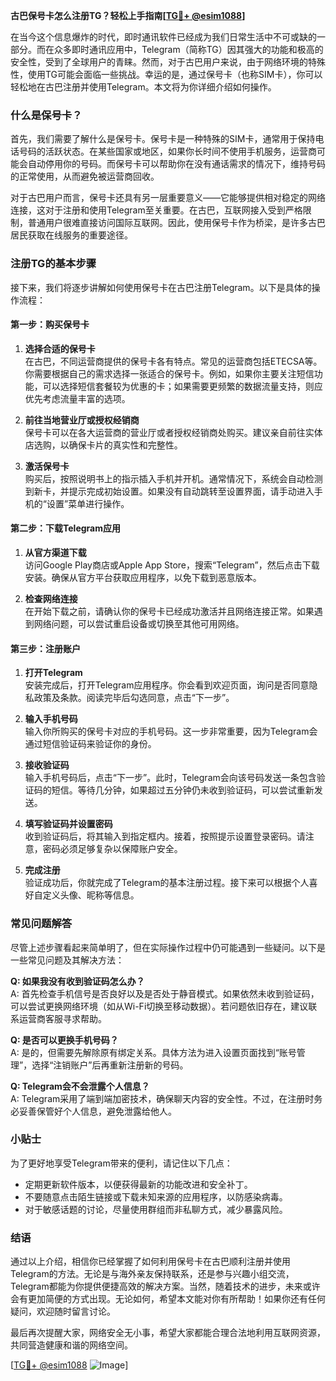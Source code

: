 **古巴保号卡怎么注册TG？轻松上手指南[[TG💪+ @esim1088](https://t.me/s/esim1088)]**

在当今这个信息爆炸的时代，即时通讯软件已经成为我们日常生活中不可或缺的一部分。而在众多即时通讯应用中，Telegram（简称TG）因其强大的功能和极高的安全性，受到了全球用户的青睐。然而，对于古巴用户来说，由于网络环境的特殊性，使用TG可能会面临一些挑战。幸运的是，通过保号卡（也称SIM卡），你可以轻松地在古巴注册并使用Telegram。本文将为你详细介绍如何操作。

### 什么是保号卡？

首先，我们需要了解什么是保号卡。保号卡是一种特殊的SIM卡，通常用于保持电话号码的活跃状态。在某些国家或地区，如果你长时间不使用手机服务，运营商可能会自动停用你的号码。而保号卡可以帮助你在没有通话需求的情况下，维持号码的正常使用，从而避免被运营商回收。

对于古巴用户而言，保号卡还具有另一层重要意义——它能够提供相对稳定的网络连接，这对于注册和使用Telegram至关重要。在古巴，互联网接入受到严格限制，普通用户很难直接访问国际互联网。因此，使用保号卡作为桥梁，是许多古巴居民获取在线服务的重要途径。

### 注册TG的基本步骤

接下来，我们将逐步讲解如何使用保号卡在古巴注册Telegram。以下是具体的操作流程：

#### 第一步：购买保号卡

1. **选择合适的保号卡**  
   在古巴，不同运营商提供的保号卡各有特点。常见的运营商包括ETECSA等。你需要根据自己的需求选择一张适合的保号卡。例如，如果你主要关注短信功能，可以选择短信套餐较为优惠的卡；如果需要更频繁的数据流量支持，则应优先考虑流量丰富的选项。

2. **前往当地营业厅或授权经销商**  
   保号卡可以在各大运营商的营业厅或者授权经销商处购买。建议亲自前往实体店选购，以确保卡片的真实性和完整性。

3. **激活保号卡**  
   购买后，按照说明书上的指示插入手机并开机。通常情况下，系统会自动检测到新卡，并提示完成初始设置。如果没有自动跳转至设置界面，请手动进入手机的“设置”菜单进行操作。

#### 第二步：下载Telegram应用

1. **从官方渠道下载**  
   访问Google Play商店或Apple App Store，搜索“Telegram”，然后点击下载安装。确保从官方平台获取应用程序，以免下载到恶意版本。

2. **检查网络连接**  
   在开始下载之前，请确认你的保号卡已经成功激活并且网络连接正常。如果遇到网络问题，可以尝试重启设备或切换至其他可用网络。

#### 第三步：注册账户

1. **打开Telegram**  
   安装完成后，打开Telegram应用程序。你会看到欢迎页面，询问是否同意隐私政策及条款。阅读完毕后勾选同意，点击“下一步”。

2. **输入手机号码**  
   输入你所购买的保号卡对应的手机号码。这一步非常重要，因为Telegram会通过短信验证码来验证你的身份。

3. **接收验证码**  
   输入手机号码后，点击“下一步”。此时，Telegram会向该号码发送一条包含验证码的短信。等待几分钟，如果超过五分钟仍未收到验证码，可以尝试重新发送。

4. **填写验证码并设置密码**  
   收到验证码后，将其输入到指定框内。接着，按照提示设置登录密码。请注意，密码必须足够复杂以保障账户安全。

5. **完成注册**  
   验证成功后，你就完成了Telegram的基本注册过程。接下来可以根据个人喜好自定义头像、昵称等信息。

### 常见问题解答

尽管上述步骤看起来简单明了，但在实际操作过程中仍可能遇到一些疑问。以下是一些常见问题及其解决方法：

**Q: 如果我没有收到验证码怎么办？**  
A: 首先检查手机信号是否良好以及是否处于静音模式。如果依然未收到验证码，可以尝试更换网络环境（如从Wi-Fi切换至移动数据）。若问题依旧存在，建议联系运营商客服寻求帮助。

**Q: 是否可以更换手机号码？**  
A: 是的，但需要先解除原有绑定关系。具体方法为进入设置页面找到“账号管理”，选择“注销账户”后再重新注册新的号码。

**Q: Telegram会不会泄露个人信息？**  
A: Telegram采用了端到端加密技术，确保聊天内容的安全性。不过，在注册时务必妥善保管好个人信息，避免泄露给他人。

### 小贴士

为了更好地享受Telegram带来的便利，请记住以下几点：

- 定期更新软件版本，以便获得最新的功能改进和安全补丁。
- 不要随意点击陌生链接或下载未知来源的应用程序，以防感染病毒。
- 对于敏感话题的讨论，尽量使用群组而非私聊方式，减少暴露风险。

### 结语

通过以上介绍，相信你已经掌握了如何利用保号卡在古巴顺利注册并使用Telegram的方法。无论是与海外亲友保持联系，还是参与兴趣小组交流，Telegram都能为你提供便捷高效的解决方案。当然，随着技术的进步，未来或许会有更加简便的方式出现。无论如何，希望本文能对你有所帮助！如果你还有任何疑问，欢迎随时留言讨论。

最后再次提醒大家，网络安全无小事，希望大家都能合理合法地利用互联网资源，共同营造健康和谐的网络空间。

[[TG💪+ @esim1088](https://t.me/s/esim1088) ![Image](https://i.postimg.cc/4NQfJmqS/Snipaste-2025-05-13-00-14-12.png)]